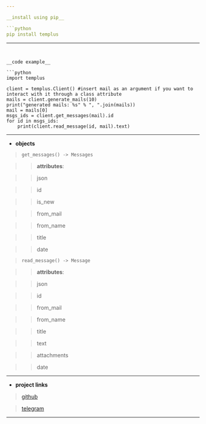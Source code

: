 ```yaml
---

__install using pip__

```python
pip install templus

```

---
```


__code example__

```python
import templus

client = templus.Client() #insert mail as an argument if you want to interact with it through a class attribute
mails = client.generate_mails(10)
print("generated mails: %s" % ", ".join(mails))
mail = mails[0]
msgs_ids = client.get_messages(mail).id
for id in msgs_ids:
	print(client.read_message(id, mail).text)

```

---

* __objects__

>`get_messages() -> Messages`

>>__attributes__:

>>json

>>id

>>is_new

>>from_mail

>>from_name

>>title

>>date

> `read_message() -> Message`

>>__attributes__:

>>json

>>id

>>from_mail

>>from_name

>>title

>>text

>>attachments

>>date

---

* __project links__

>[github](https://github.com/BitterTruth1/templus/tree/main)

>[telegram](https://t.me/xarlchat)

---
